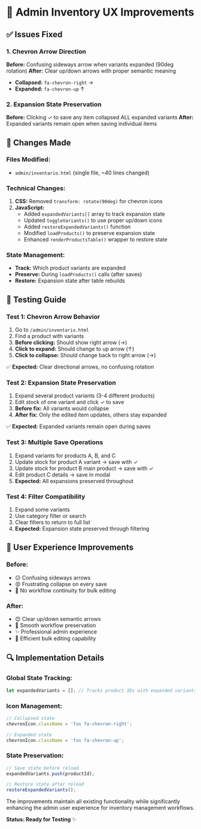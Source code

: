 # 🎯 Admin Inventory UX Improvements

## ✅ Issues Fixed

### 1. **Chevron Arrow Direction**
**Before:** Confusing sideways arrow when variants expanded (90deg rotation)
**After:** Clear up/down arrows with proper semantic meaning

- **Collapsed:** `fa-chevron-right` →
- **Expanded:** `fa-chevron-up` ↑

### 2. **Expansion State Preservation**
**Before:** Clicking ✓ to save any item collapsed ALL expanded variants
**After:** Expanded variants remain open when saving individual items

## 🔧 Changes Made

### Files Modified:
- `admin/inventario.html` (single file, ~40 lines changed)

### Technical Changes:

1. **CSS:** Removed `transform: rotate(90deg)` for chevron icons
2. **JavaScript:**
   - Added `expandedVariants[]` array to track expansion state
   - Updated `toggleVariants()` to use proper up/down icons
   - Added `restoreExpandedVariants()` function
   - Modified `loadProducts()` to preserve expansion state
   - Enhanced `renderProductsTable()` wrapper to restore state

### State Management:
- **Track:** Which product variants are expanded
- **Preserve:** During `loadProducts()` calls (after saves)
- **Restore:** Expansion state after table rebuilds

## 🧪 Testing Guide

### Test 1: Chevron Arrow Behavior
1. Go to `/admin/inventario.html`
2. Find a product with variants
3. **Before clicking:** Should show right arrow (→)
4. **Click to expand:** Should change to up arrow (↑)
5. **Click to collapse:** Should change back to right arrow (→)

✅ **Expected:** Clear directional arrows, no confusing rotation

### Test 2: Expansion State Preservation
1. Expand several product variants (3-4 different products)
2. Edit stock of one variant and click ✓ to save
3. **Before fix:** All variants would collapse
4. **After fix:** Only the edited item updates, others stay expanded

✅ **Expected:** Expanded variants remain open during saves

### Test 3: Multiple Save Operations
1. Expand variants for products A, B, and C
2. Update stock for product A variant → save with ✓
3. Update stock for product B main product → save with ✓
4. Edit product C details → save in modal
5. **Expected:** All expansions preserved throughout

### Test 4: Filter Compatibility
1. Expand some variants
2. Use category filter or search
3. Clear filters to return to full list
4. **Expected:** Expansion state preserved through filtering

## 🎁 User Experience Improvements

### Before:
- 😕 Confusing sideways arrows
- 😡 Frustrating collapse on every save
- 🚫 No workflow continuity for bulk editing

### After:
- 😊 Clear up/down semantic arrows
- 🎉 Smooth workflow preservation
- ✨ Professional admin experience
- 🚀 Efficient bulk editing capability

## 🔍 Implementation Details

### Global State Tracking:
```javascript
let expandedVariants = []; // Tracks product IDs with expanded variants
```

### Icon Management:
```javascript
// Collapsed state
chevronIcon.className = 'fas fa-chevron-right';

// Expanded state
chevronIcon.className = 'fas fa-chevron-up';
```

### State Preservation:
```javascript
// Save state before reload
expandedVariants.push(productId);

// Restore state after reload
restoreExpandedVariants();
```

The improvements maintain all existing functionality while significantly enhancing the admin user experience for inventory management workflows.

**Status: Ready for Testing** ✨